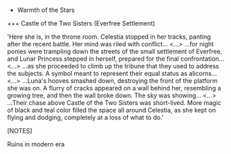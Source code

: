 - Warmth of the Stars

+++ Castle of the Two Sisters (Everfree Settlement)

'Here she is, in the throne room. Celestia stopped in her tracks, panting after the recent battle. Her mind was riled with conflict... <...> ...for night ponies were trampling down the streets of the small settlement of Everfree, and Lunar Princess stepped in herself, prepared for the final confrontation... <...>  ...as she proceeded to climb up the tribune that they used to address the subjects. A symbol meant to represent their equal status as alicorns... <...> ...Luna's hooves smashed down, destroying the front of the platform she was on. A flurry of cracks appeared on a wall behind her, resembling a growing tree, and then the wall broke down. The sky was showing... <...> ...Their chase above Castle of the Two Sisters was short-lived. More magic of black and teal color filled the space all around Celestia, as she kept on flying and dodging, completely at a loss of what to do.'

[NOTES]

Ruins in modern era